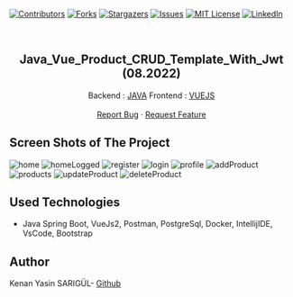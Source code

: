 [![Contributors][contributors-shield]][contributors-url]
[![Forks][forks-shield]][forks-url]
[![Stargazers][stars-shield]][stars-url]
[![Issues][issues-shield]][issues-url]
[![MIT License][license-shield]][license-url]
[![LinkedIn][linkedin-shield]][linkedin-url]

<br>

<p align="center">
  <h2 align="center">Java_Vue_Product_CRUD_Template_With_Jwt (08.2022)</h2>
  <p align="center">
    Backend : <a href="https://github.com/kenanyasinsarigul/Java_Vue_Product_CRUD_Template_With_Jwt/tree/main/backend">JAVA</a>
    Frontend : <a href="https://github.com/kenanyasinsarigul/Java_Vue_Product_CRUD_Template_With_Jwt/tree/main/frontend">VUEJS</a>
    <br />
    <br />
    <a href="https://github.com/kenanyasinsarigul/Java_Vue_Product_CRUD_Template_With_Jwt/issues">Report Bug</a>
    ·
    <a href="https://github.com/kenanyasinsarigul/Java_Vue_Product_CRUD_Template_With_Jwt/issues">Request Feature</a>
  </p>
</p>

## Screen Shots of The Project

![home](https://user-images.githubusercontent.com/51781007/181923382-41dff9e6-47a0-4a91-a2f5-cc61bb5d7bf6.png)
![homeLogged](https://user-images.githubusercontent.com/51781007/181925403-9f79fe47-6dc3-444b-af78-2e343029e681.png)
![register](https://user-images.githubusercontent.com/51781007/181925449-ebb7cc15-2c06-4e84-a683-688a22ca0b8b.png)
![login](https://user-images.githubusercontent.com/51781007/181925433-15df270f-5825-416d-9148-c413cb12fd62.png)
![profile](https://user-images.githubusercontent.com/51781007/181925468-cea5c899-c71c-46c0-bdd9-50570fb5ccb0.png)
![addProduct](https://user-images.githubusercontent.com/51781007/181925481-34a5f0b2-8929-4c3a-80ab-95fcbe80bb3a.png)
![products](https://user-images.githubusercontent.com/51781007/181925486-5fd1a403-448c-4aba-9c5c-22c81f9b2098.png)
![updateProduct](https://user-images.githubusercontent.com/51781007/181925492-f3a9b1c3-6887-4122-b236-b17d69e91cec.png)
![deleteProduct](https://user-images.githubusercontent.com/51781007/181925499-f97dae59-37e6-4405-becd-036ef4662797.png)

## Used Technologies
<ul>
  <li>Java Spring Boot, VueJs2, Postman, PostgreSql, Docker, IntellijIDE, VsCode, Bootstrap </li>
</ul>

## Author
Kenan Yasin SARIGÜL- <a href="https://github.com/kenanyasinsarigul/">Github</a>

[contributors-shield]: https://img.shields.io/github/contributors/kenanyasinsarigul/Java_Vue_Product_CRUD_Template_With_Jwt.svg?style=for-the-badge
[contributors-url]: https://github.com/kenanyasinsarigul/Java_Vue_Product_CRUD_Template_With_Jwt/graphs/contributors
[forks-shield]: https://img.shields.io/github/forks/kenanyasinsarigul/Java_Vue_Product_CRUD_Template_With_Jwt.svg?style=for-the-badge
[forks-url]: https://github.com/kenanyasinsarigul/Java_Vue_Product_CRUD_Template_With_Jwt/network/members
[stars-shield]: https://img.shields.io/github/stars/kenanyasinsarigul/Java_Vue_Product_CRUD_Template_With_Jwt.svg?style=for-the-badge
[stars-url]: https://github.com/kenanyasinsarigul/Java_Vue_Product_CRUD_Template_With_Jwt/stargazers
[issues-shield]: https://img.shields.io/github/issues/kenanyasinsarigul/Java_Vue_Product_CRUD_Template_With_Jwt.svg?style=for-the-badge
[issues-url]: https://github.com/kenanyasinsarigul/Java_Vue_Product_CRUD_Template_With_Jwt/issues
[license-shield]: https://img.shields.io/github/license/kenanyasinsarigul/Java_Vue_Product_CRUD_Template_With_Jwt.svg?style=for-the-badge
[license-url]: https://github.com/kenanyasinsarigul/Java_Vue_Product_CRUD_Template_With_Jwt/blob/master/LICENSE.txt
[linkedin-shield]: https://img.shields.io/badge/-LinkedIn-black.svg?style=for-the-badge&logo=linkedin&colorB=555
[linkedin-url]: https://www.linkedin.com/in/kenan-yasin-sar%C4%B1g%C3%BCl-155379188/
